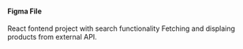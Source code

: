 #### Figma File
React fontend project with search functionality
Fetching and displaing products from external API.
